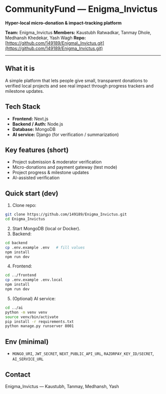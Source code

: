 # CommunityFund — Enigma\_Invictus

**Hyper-local micro-donation & impact-tracking platform**

**Team:** Enigma\_Invictus
**Members:** Kaustubh Ratwadkar, Tanmay Dhole, Medhansh Khedekar, Yash Wagh
**Repo:** [https://github.com/149189/Enigma\_Invictus.git](https://github.com/149189/Enigma_Invictus.git)

---

## What it is

A simple platform that lets people give small, transparent donations to verified local projects and see real impact through progress trackers and milestone updates.

## Tech Stack

* **Frontend:** Next.js
* **Backend / Auth:** Node.js
* **Database:** MongoDB
* **AI service:** Django (for verification / summarization)

## Key features (short)

* Project submission & moderator verification
* Micro-donations and payment gateway (test mode)
* Project progress & milestone updates
* AI-assisted verification

## Quick start (dev)

1. Clone repo:

```bash
git clone https://github.com/149189/Enigma_Invictus.git
cd Enigma_Invictus
```

2. Start MongoDB (local or Docker).
3. Backend:

```bash
cd backend
cp .env.example .env   # fill values
npm install
npm run dev
```

4. Frontend:

```bash
cd ../frontend
cp .env.example .env.local
npm install
npm run dev
```

5. (Optional) AI service:

```bash
cd ../ai
python -m venv venv
source venv/bin/activate
pip install -r requirements.txt
python manage.py runserver 8001
```

## Env (minimal)

* `MONGO_URI`, `JWT_SECRET`, `NEXT_PUBLIC_API_URL`, `RAZORPAY_KEY_ID/SECRET`, `AI_SERVICE_URL`

## Contact

Enigma\_Invictus — Kaustubh, Tanmay, Medhansh, Yash


